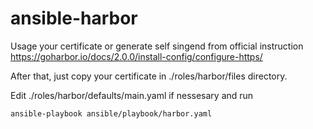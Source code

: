 # ansible-harbor

Usage your certificate or generate self singend from official instruction https://goharbor.io/docs/2.0.0/install-config/configure-https/

After that, just copy your certificate in ./roles/harbor/files directory.

Edit ./roles/harbor/defaults/main.yaml if nessesary and run

```bash
ansible-playbook ansible/playbook/harbor.yaml
```
